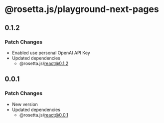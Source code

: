 # @rosetta.js/playground-next-pages

## 0.1.2

### Patch Changes

- Enabled use personal OpenAI API Key
- Updated dependencies
  - @rosetta.js/react@0.1.2

## 0.0.1

### Patch Changes

- New version
- Updated dependencies
  - @rosetta.js/react@0.0.1
